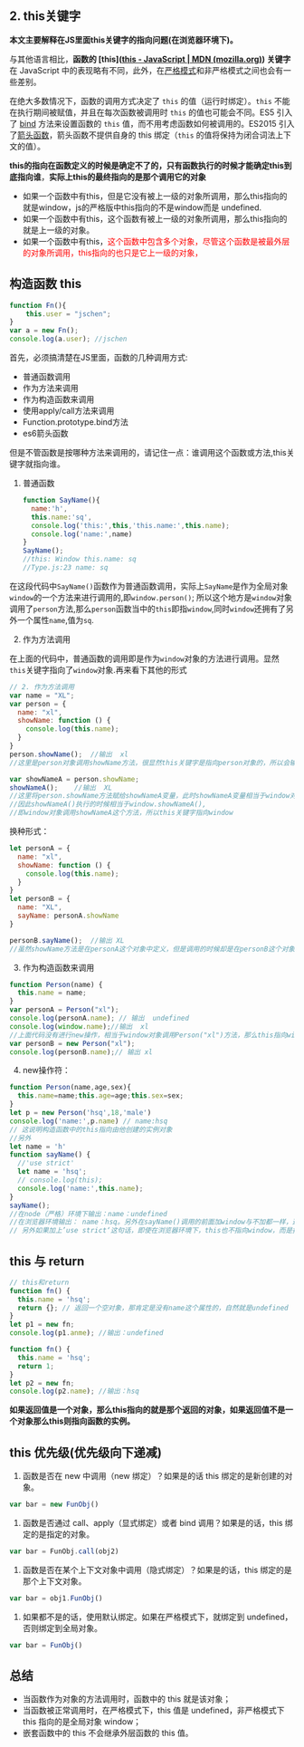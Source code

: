 ## 2. this关键字

**本文主要解释在JS里面this关键字的指向问题(在浏览器环境下)。**

与其他语言相比，**函数的 [this]([this - JavaScript | MDN (mozilla.org)](https://developer.mozilla.org/zh-CN/docs/Web/JavaScript/Reference/Operators/this)) 关键字**在 JavaScript 中的表现略有不同，此外，在[严格模式](https://developer.mozilla.org/zh-CN/docs/Web/JavaScript/Reference/Strict_mode)和非严格模式之间也会有一些差别。

在绝大多数情况下，函数的调用方式决定了 `this` 的值（运行时绑定）。`this` 不能在执行期间被赋值，并且在每次函数被调用时 `this` 的值也可能会不同。ES5 引入了 [bind](https://developer.mozilla.org/zh-CN/docs/Web/JavaScript/Reference/Global_Objects/Function/bind) 方法来设置函数的 `this` 值，而不用考虑函数如何被调用的。ES2015 引入了[箭头函数](https://wiki.developer.mozilla.org/zh-CN/docs/Web/JavaScript/Reference/Functions/Arrow_functions)，箭头函数不提供自身的 this 绑定（`this` 的值将保持为闭合词法上下文的值）。

**this的指向在函数定义的时候是确定不了的，只有函数执行的时候才能确定this到底指向谁**，**实际上this的最终指向的是那个调用它的对象**

- 如果一个函数中有this，但是它没有被上一级的对象所调用，那么this指向的就是window，js的严格版中this指向的不是window而是 undefined.
- 如果一个函数中有this，这个函数有被上一级的对象所调用，那么this指向的就是上一级的对象。
- 如果一个函数中有this，<font color=red>这个函数中包含多个对象，尽管这个函数是被最外层的对象所调用，this指向的也只是它上一级的对象，</font>

## 构造函数 this

```js
function Fn(){
    this.user = "jschen";
}
var a = new Fn();
console.log(a.user); //jschen
```

首先，必须搞清楚在JS里面，函数的几种调用方式:

- 普通函数调用
- 作为方法来调用
- 作为构造函数来调用
- 使用apply/call方法来调用
- Function.prototype.bind方法
- es6箭头函数

但是不管函数是按哪种方法来调用的，请记住一点：谁调用这个函数或方法,this关键字就指向谁。

1. 普通函数

   ```js
   function SayName(){
     name:'h',
     this.name:'sq',
     console.log('this:',this,'this.name:',this.name);
     console.log('name:',name)
   }
   SayName();
   //this: Window this.name: sq
   //Type.js:23 name: sq
   ```

   

在这段代码中`SayName()`函数作为普通函数调用，实际上`SayName`是作为全局对象`window`的一个方法来进行调用的,即`window.person()`;
所以这个地方是`window`对象调用了`person`方法,那么`person`函数当中的`this`即指`window`,同时`window`还拥有了另外一个属性`name`,值为`sq`.

2. 作为方法调用

在上面的代码中，普通函数的调用即是作为`window`对象的方法进行调用。显然`this`关键字指向了`window`对象.再来看下其他的形式

```js
// 2. 作为方法调用
var name = "XL";
var person = {
  name: "xl",
  showName: function () {
    console.log(this.name);
  }
}
person.showName();  //输出  xl
//这里是person对象调用showName方法，很显然this关键字是指向person对象的，所以会输出name

var showNameA = person.showName;
showNameA();    //输出  XL
//这里将person.showName方法赋给showNameA变量，此时showNameA变量相当于window对象的一个属性，
//因此showNameA()执行的时候相当于window.showNameA(), 
//即window对象调用showNameA这个方法，所以this关键字指向window
```

换种形式：

```js
let personA = {
  name: "xl",
  showName: function () {
    console.log(this.name);
  }
}
let personB = {
  name: "XL",
  sayName: personA.showName
}

personB.sayName();  //输出 XL
//虽然showName方法是在personA这个对象中定义，但是调用的时候却是在personB这个对象中调用，因此this对象指向
```

3. 作为构造函数来调用

```js
function Person(name) {
  this.name = name;
}
var personA = Person("xl");
console.log(personA.name); // 输出  undefined
console.log(window.name);//输出  xl
//上面代码没有进行new操作，相当于window对象调用Person("xl")方法，那么this指向window对象，并进行赋值操作window.name="xl".
var personB = new Person("xl");
console.log(personB.name);// 输出 xl
```

4. new操作符：

```js
function Person(name,age,sex){
  this.name=name;this.age=age;this.sex=sex;
}
let p = new Person('hsq',18,'male')
console.log('name:',p.name) // name:hsq
// 这说明构造函数中的this指向由他创建的实例对象
//另外
let name = 'h'
function sayName() {
  //'use strict' 
  let name = 'hsq';
  // console.log(this);
  console.log('name:',this.name);
}
sayName();
//在node（严格）环境下输出：name：undefined
//在浏览器环境输出： name：hsq。另外在sayName()调用的前面加window与不加都一样，这说明在全局调用的函数，其实都是调用window对象的属性.也就是this指向window
// 另外如果加上’use strict‘这句话，即使在浏览器环境下，this也不指向window，而是指向undefined。因为没有对象调用这个方法。
```

## this 与 return

```js
// this和return
function fn() {
  this.name = 'hsq';
  return {}; // 返回一个空对象，那肯定是没有name这个属性的，自然就是undefined
}
let p1 = new fn;
console.log(p1.anme); //输出：undefined

function fn() {
  this.name = 'hsq';
  return 1;
}
let p2 = new fn;
console.log(p2.name); //输出：hsq
```

**如果返回值是一个对象，那么this指向的就是那个返回的对象，如果返回值不是一个对象那么this则指向函数的实例。**

## this 优先级(优先级向下递减)

1. 函数是否在 new 中调用（new 绑定）？如果是的话 this 绑定的是新创建的对象。

```js
var bar = new FunObj() 
```

1. 函数是否通过 call、apply（显式绑定）或者 bind 调用？如果是的话，this 绑定的是指定的对象。

```js
var bar = FunObj.call(obj2) 
```

1. 函数是否在某个上下文对象中调用（隐式绑定）？如果是的话，this 绑定的是那个上下文对象。

```js
var bar = obj1.FunObj() 
```

1. 如果都不是的话，使用默认绑定。如果在严格模式下，就绑定到 undefined，否则绑定到全局对象。

```js
var bar = FunObj() 
```

## 总结

- 当函数作为对象的方法调用时，函数中的 this 就是该对象；
- 当函数被正常调用时，在严格模式下，this 值是 undefined，非严格模式下 this 指向的是全局对象 window；
- 嵌套函数中的 this 不会继承外层函数的 this 值。
